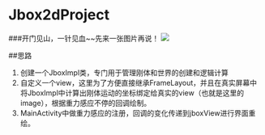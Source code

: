 # Jbox2dProject
###开门见山，一针见血~~先来一张图片再说！
![](http://upload-images.jianshu.io/upload_images/6193595-d405ce38056b5e40.gif?imageMogr2/auto-orient/strip)

    
##思路
1. 创建一个JboxImpl类，专门用于管理刚体和世界的创建和逻辑计算
2. 自定义一个view，这里为了方便直接继承FrameLayout，并且在真实屏幕中将JboxImpl中计算出刚体运动的坐标绑定给真实的view（也就是这里的image），根据重力感应不停的回调绘制。
3. MainActivity中做重力感应的注册，回调的变化传递到jboxView进行界面重绘。
